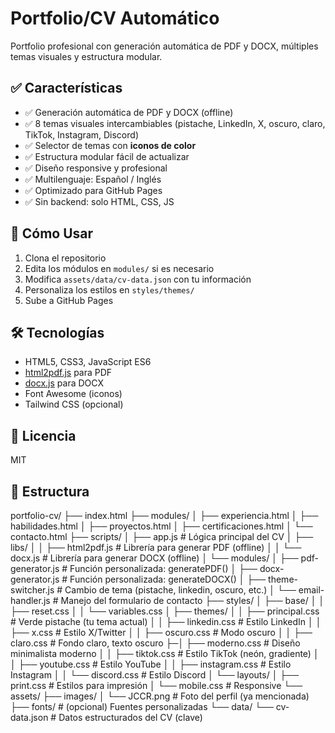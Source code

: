 # Portfolio/CV Automático

Portfolio profesional con generación automática de PDF y DOCX, múltiples temas visuales y estructura modular.

## ✅ Características

- ✅ Generación automática de PDF y DOCX (offline)
- ✅ 8 temas visuales intercambiables (pistache, LinkedIn, X, oscuro, claro, TikTok, Instagram, Discord)
- ✅ Selector de temas con **iconos de color**
- ✅ Estructura modular fácil de actualizar
- ✅ Diseño responsive y profesional
- ✅ Multilenguaje: Español / Inglés
- ✅ Optimizado para GitHub Pages
- ✅ Sin backend: solo HTML, CSS, JS

## 🚀 Cómo Usar

1. Clona el repositorio
2. Edita los módulos en `modules/` si es necesario
3. Modifica `assets/data/cv-data.json` con tu información
4. Personaliza los estilos en `styles/themes/`
5. Sube a GitHub Pages

## 🛠 Tecnologías

- HTML5, CSS3, JavaScript ES6
- [html2pdf.js](https://github.com/eKoopmans/html2pdf.js) para PDF
- [docx.js](https://github.com/dolanmiu/docx) para DOCX
- Font Awesome (iconos)
- Tailwind CSS (opcional)

## 📄 Licencia

MIT

## 📁 Estructura
portfolio-cv/
├── index.html
├── modules/
│ ├── experiencia.html
│ ├── habilidades.html
│ ├── proyectos.html
│ ├── certificaciones.html
│ └── contacto.html
├── scripts/
│ ├── app.js                  # Lógica principal del CV
│ ├── libs/
│ │   ├── html2pdf.js         # Librería para generar PDF (offline)
│ │   └── docx.js             # Librería para generar DOCX (offline)
│ └── modules/
│     ├── pdf-generator.js    # Función personalizada: generatePDF()
│     ├── docx-generator.js   # Función personalizada: generateDOCX()
│     ├── theme-switcher.js   # Cambio de tema (pistache, linkedin, oscuro, etc.)
│     └── email-handler.js    # Manejo del formulario de contacto
├── styles/
│ ├── base/
│ │   ├── reset.css
│ │   └── variables.css
│ ├── themes/
│ │   ├── principal.css     # Verde pistache (tu tema actual)
│ │   ├── linkedin.css      # Estilo LinkedIn
│ │   ├── x.css             # Estilo X/Twitter
│ │   ├── oscuro.css        # Modo oscuro
│ │   ├── claro.css         # Fondo claro, texto oscuro
├─│   ├── moderno.css       # Diseño minimalista moderno
│ │   ├── tiktok.css        # Estilo TikTok (neón, gradiente)
│ │   ├── youtube.css       # Estilo YouTube
│ │   ├── instagram.css     # Estilo Instagram
│ │   └── discord.css       # Estilo Discord
│ └── layouts/
│ 	  ├── print.css         # Estilos para impresión
│ 	  └── mobile.css        # Responsive
└── assets/
  ├── images/
  │   └── JCCR.png          # Foto del perfil (ya mencionada)
  ├── fonts/                # (opcional) Fuentes personalizadas
  └── data/
      └── cv-data.json      # Datos estructurados del CV (clave)

